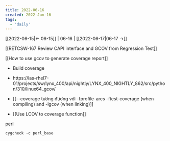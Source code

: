 ```yaml
---
title: 2022-06-16
created: 2022-Jun-16
tags:
  - 'daily'
---
```


[[2022-06-15|<- 06-15]] | 06-16 | [[2022-06-17|06-17 ->]]



[[RETCSW-167 Review CAPI interface and GCOV from Regression Test]]

[[How to use gcov to generate coverage report]]

- Build coverage
- https://las-rhel7-01/projects/sw/lynx_400/api/nightly/LYNX_400_NIGHTLY_862/src/python/310/linux64_gcov/

- [[--coverage tương đương với -fprofile-arcs -ftest-coverage (when compiling) and -lgcov (when linking)]]
- [[Use LCOV to coverage function]]

perl
```
cygcheck -c perl_base
```
